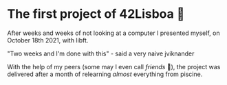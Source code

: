 # The first project of 42Lisboa 🤖

After weeks and weeks of not looking at a computer I presented myself, on October 18th 2021, with libft.

"Two weeks and I'm done with this" - said a very naive jviknander

With the help of my peers (some may I even call *friends* 💖), the project was delivered after a month of relearning *almost* everything from piscine. 
